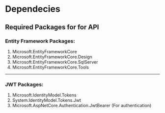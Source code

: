 # Dependecies

## Required Packages for for API

### Entity Framework Packages:

1. Microsoft.EntityFrameworkCore
2. Microsoft.EntityFrameworkCore.Design
3. Microsoft.EntityFrameworkCore.SqlServer
4. Microsoft.EntityFrameworkCore.Tools

---

### JWT Packages:

1. Microsoft.IdentityModel.Tokens
2. System.IdentityModel.Tokens.Jwt
3. Microsoft.AspNetCore.Authentication.JwtBearer (For authentication)
